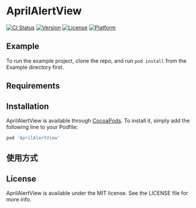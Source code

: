 # AprilAlertView

[![CI Status](https://img.shields.io/travis/ZPP506/AprilAlertView.svg?style=flat)](https://travis-ci.org/ZPP506/AprilAlertView)
[![Version](https://img.shields.io/cocoapods/v/AprilAlertView.svg?style=flat)](https://cocoapods.org/pods/AprilAlertView)
[![License](https://img.shields.io/cocoapods/l/AprilAlertView.svg?style=flat)](https://cocoapods.org/pods/AprilAlertView)
[![Platform](https://img.shields.io/cocoapods/p/AprilAlertView.svg?style=flat)](https://cocoapods.org/pods/AprilAlertView)

## Example

To run the example project, clone the repo, and run `pod install` from the Example directory first.

## Requirements


## Installation

AprilAlertView is available through [CocoaPods](https://cocoapods.org). To install
it, simply add the following line to your Podfile:

```ruby
pod 'AprilAlertView'
```

## 使用方式


## License

AprilAlertView is available under the MIT license. See the LICENSE file for more info.
